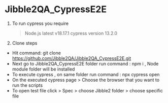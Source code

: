 # Jibble2QA_CypressE2E

1. To run cypress you require

   > Node.js latest v18.17.1
   > cypress version 13.2.0

2. Clone steps

- Hit command: git clone https://github.com/Jibble2QA/Jibble2QA_CypressE2E.git
- Next go to Jibble2QA_CypressE2E folder run command : npm i , Node module folder will be installed
- To execute cypress , on same folder run command : npx cypress open
- On the executed cypress page > Choose the browser that you want to run the scripts 
- To open test file click > Spec > choose Jibble2 folder > choose specific file
